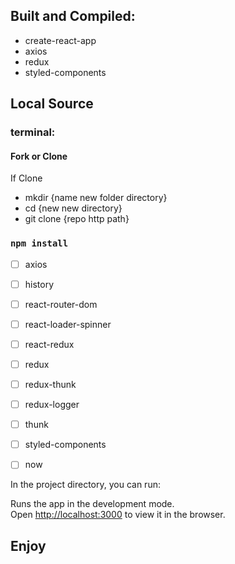 ## Built and Compiled:
- create-react-app
- axios
- redux 
- styled-components



## Local Source

### terminal:
#### Fork or Clone
 If Clone
- mkdir {name new folder directory}
- cd {new new directory}
- git clone {repo http path}

### `npm install`

 - [ ] axios
 - [ ] history
 - [ ] react-router-dom
 - [ ] react-loader-spinner
 - [ ] react-redux
 - [ ] redux
 - [ ] redux-thunk
 - [ ] redux-logger
 - [ ] thunk
 - [ ] styled-components
 - [ ] now


In the project directory, you can run:


Runs the app in the development mode.<br />
Open [http://localhost:3000](http://localhost:3000) to view it in the browser.

## Enjoy

